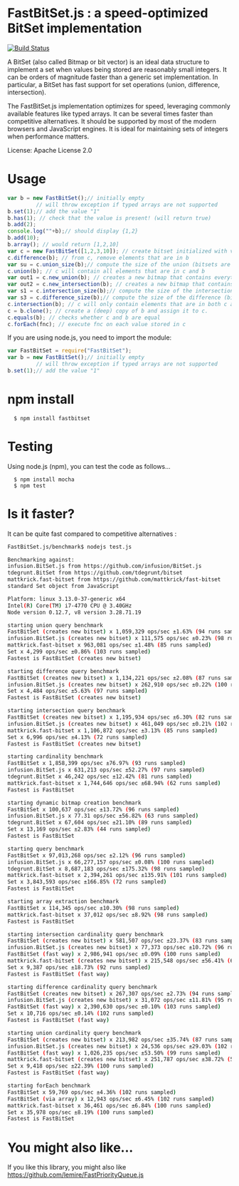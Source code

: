 # FastBitSet.js : a speed-optimized BitSet implementation
[![Build Status](https://travis-ci.org/lemire/FastBitSet.js.png)](https://travis-ci.org/lemire/FastBitSet.js) 


A BitSet  (also called Bitmap or bit vector) is an ideal data structure to implement a
set when values being stored are reasonably small integers. It can be orders of magnitude
faster than a generic set implementation. In particular, a BitSet has fast support for set
operations (union, difference, intersection).

The FastBitSet.js implementation optimizes for speed, leveraging commonly available features
like typed arrays. It can be several times faster than competitive alternatives. It should be supported by most of the modern browsers and JavaScript
engines.  It is ideal for maintaining sets of integers when performance matters.

License: Apache License 2.0



Usage
===

```javascript
var b = new FastBitSet();// initially empty
         // will throw exception if typed arrays are not supported
b.set(1);// add the value "1"
b.has(1); // check that the value is present! (will return true)
b.add(2);
console.log(""+b);// should display {1,2}
b.add(10);
b.array(); // would return [1,2,10]
var c = new FastBitSet([1,2,3,10]); // create bitset initialized with values 1,2,3,10
c.difference(b); // from c, remove elements that are in b
var su = c.union_size(b);// compute the size of the union (bitsets are unchanged)
c.union(b); // c will contain all elements that are in c and b
var out1 = c.new_union(b); // creates a new bitmap that contains everything in c and b 
var out2 = c.new_intersection(b); // creates a new bitmap that contains everything that is in both c and b 
var s1 = c.intersection_size(b);// compute the size of the intersection (bitsets are unchanged)
var s3 = c.difference_size(b);// compute the size of the difference (bitsets are unchanged)
c.intersection(b); // c will only contain elements that are in both c and b
c = b.clone(); // create a (deep) copy of b and assign it to c.
c.equals(b); // checks whether c and b are equal
c.forEach(fnc); // execute fnc on each value stored in c
```

If you are using node.js, you need to import the module:

```javascript
var FastBitSet = require("FastBitSet");
var b = new FastBitSet();// initially empty
         // will throw exception if typed arrays are not supported
b.set(1);// add the value "1"
```
npm install
===

      $ npm install fastbitset

Testing
===

Using node.js (npm), you can test the code as follows...

      $ npm install mocha
      $ npm test



Is it faster?
===

It can be quite fast compared to competitive alternatives :

```bash
FastBitSet.js/benchmark$ nodejs test.js

Benchmarking against:
infusion.BitSet.js from https://github.com/infusion/BitSet.js
tdegrunt.BitSet from https://github.com/tdegrunt/bitset
mattkrick.fast-bitset from https://github.com/mattkrick/fast-bitset
standard Set object from JavaScript

Platform: linux 3.13.0-37-generic x64
Intel(R) Core(TM) i7-4770 CPU @ 3.40GHz
Node version 0.12.7, v8 version 3.28.71.19

starting union query benchmark
FastBitSet (creates new bitset) x 1,059,329 ops/sec ±1.63% (94 runs sampled)
infusion.BitSet.js (creates new bitset) x 111,575 ops/sec ±0.23% (98 runs sampled)
mattkrick.fast-bitset x 963,081 ops/sec ±1.48% (85 runs sampled)
Set x 4,299 ops/sec ±0.86% (103 runs sampled)
Fastest is FastBitSet (creates new bitset)

starting difference query benchmark
FastBitSet (creates new bitset) x 1,134,221 ops/sec ±2.08% (87 runs sampled)
infusion.BitSet.js (creates new bitset) x 262,910 ops/sec ±0.22% (100 runs sampled)
Set x 4,484 ops/sec ±5.63% (97 runs sampled)
Fastest is FastBitSet (creates new bitset)

starting intersection query benchmark
FastBitSet (creates new bitset) x 1,195,934 ops/sec ±6.30% (82 runs sampled)
infusion.BitSet.js (creates new bitset) x 461,049 ops/sec ±0.21% (102 runs sampled)
mattkrick.fast-bitset x 1,106,872 ops/sec ±3.13% (85 runs sampled)
Set x 6,996 ops/sec ±4.13% (72 runs sampled)
Fastest is FastBitSet (creates new bitset)

starting cardinality benchmark
FastBitSet x 1,858,399 ops/sec ±76.97% (93 runs sampled)
infusion.BitSet.js x 631,213 ops/sec ±52.27% (97 runs sampled)
tdegrunt.BitSet x 46,242 ops/sec ±12.42% (81 runs sampled)
mattkrick.fast-bitset x 1,744,646 ops/sec ±68.94% (62 runs sampled)
Fastest is FastBitSet

starting dynamic bitmap creation benchmark
FastBitSet x 100,637 ops/sec ±13.72% (96 runs sampled)
infusion.BitSet.js x 77.31 ops/sec ±56.82% (63 runs sampled)
tdegrunt.BitSet x 67,604 ops/sec ±21.10% (89 runs sampled)
Set x 13,169 ops/sec ±2.83% (44 runs sampled)
Fastest is FastBitSet

starting query benchmark
FastBitSet x 97,013,268 ops/sec ±2.12% (96 runs sampled)
infusion.BitSet.js x 66,277,157 ops/sec ±0.08% (100 runs sampled)
tdegrunt.BitSet x 8,687,183 ops/sec ±175.32% (98 runs sampled)
mattkrick.fast-bitset x 2,394,261 ops/sec ±135.91% (101 runs sampled)
Set x 3,843,593 ops/sec ±166.85% (72 runs sampled)
Fastest is FastBitSet

starting array extraction benchmark
FastBitSet x 114,345 ops/sec ±10.30% (98 runs sampled)
mattkrick.fast-bitset x 37,012 ops/sec ±8.92% (98 runs sampled)
Fastest is FastBitSet

starting intersection cardinality query benchmark
FastBitSet (creates new bitset) x 581,507 ops/sec ±23.37% (83 runs sampled)
infusion.BitSet.js (creates new bitset) x 77,373 ops/sec ±10.72% (96 runs sampled)
FastBitSet (fast way) x 2,986,941 ops/sec ±0.09% (100 runs sampled)
mattkrick.fast-bitset (creates new bitset) x 215,548 ops/sec ±56.41% (61 runs sampled)
Set x 9,387 ops/sec ±18.73% (92 runs sampled)
Fastest is FastBitSet (fast way)

starting difference cardinality query benchmark
FastBitSet (creates new bitset) x 267,307 ops/sec ±2.73% (94 runs sampled)
infusion.BitSet.js (creates new bitset) x 31,072 ops/sec ±11.81% (95 runs sampled)
FastBitSet (fast way) x 2,390,630 ops/sec ±0.10% (103 runs sampled)
Set x 10,716 ops/sec ±0.14% (102 runs sampled)
Fastest is FastBitSet (fast way)

starting union cardinality query benchmark
FastBitSet (creates new bitset) x 213,982 ops/sec ±35.74% (87 runs sampled)
infusion.BitSet.js (creates new bitset) x 24,536 ops/sec ±29.03% (102 runs sampled)
FastBitSet (fast way) x 1,026,235 ops/sec ±53.50% (99 runs sampled)
mattkrick.fast-bitset (creates new bitset) x 251,787 ops/sec ±38.72% (58 runs sampled)
Set x 9,418 ops/sec ±22.39% (100 runs sampled)
Fastest is FastBitSet (fast way)

starting forEach benchmark
FastBitSet x 59,769 ops/sec ±4.36% (102 runs sampled)
FastBitSet (via array) x 12,943 ops/sec ±6.45% (102 runs sampled)
mattkrick.fast-bitset x 36,461 ops/sec ±6.84% (100 runs sampled)
Set x 35,978 ops/sec ±8.19% (100 runs sampled)
Fastest is FastBitSet
```

You might also like...
===

If you like this library, you might also like https://github.com/lemire/FastPriorityQueue.js
